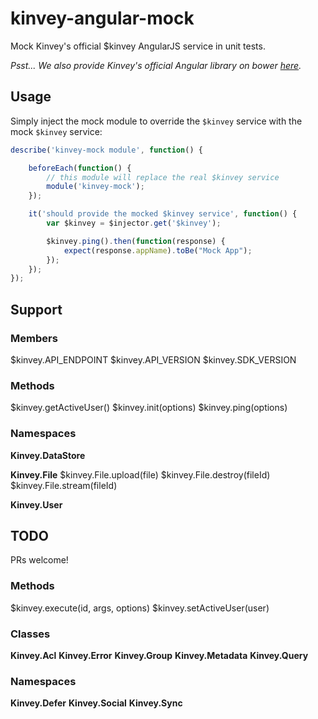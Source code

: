 kinvey-angular-mock
===================

Mock Kinvey's official $kinvey AngularJS service in unit tests.

*Psst... We also provide Kinvey's official Angular library on bower [here](https://github.com/GravityJack/bower-kinvey-angular).*


## Usage

Simply inject the mock module to override the `$kinvey` service with the mock `$kinvey` service:
```javascript
describe('kinvey-mock module', function() {

    beforeEach(function() {
        // this module will replace the real $kinvey service
        module('kinvey-mock');
    });

    it('should provide the mocked $kinvey service', function() {
        var $kinvey = $injector.get('$kinvey');

        $kinvey.ping().then(function(response) {
            expect(response.appName).toBe("Mock App");
        });
    });
});
```


## Support

### Members

$kinvey.API_ENDPOINT
$kinvey.API_VERSION
$kinvey.SDK_VERSION

### Methods

$kinvey.getActiveUser()
$kinvey.init(options)
$kinvey.ping(options)

### Namespaces

**Kinvey.DataStore**

**Kinvey.File**
$kinvey.File.upload(file)
$kinvey.File.destroy(fileId)
$kinvey.File.stream(fileId)

**Kinvey.User**


## TODO
PRs welcome!

### Methods
$kinvey.execute(id, args, options)
$kinvey.setActiveUser(user)

### Classes
**Kinvey.Acl**
**Kinvey.Error**
**Kinvey.Group**
**Kinvey.Metadata**
**Kinvey.Query**

### Namespaces
**Kinvey.Defer**
**Kinvey.Social**
**Kinvey.Sync**
